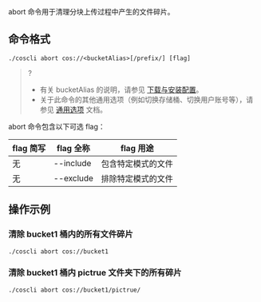 abort 命令用于清理分块上传过程中产生的文件碎片。

## 命令格式

```plaintext
./coscli abort cos://<bucketAlias>[/prefix/] [flag]
```

>? 
>- 有关 bucketAlias 的说明，请参见 [下载与安装配置](https://cloud.tencent.com/document/product/436/63144#alias)。
>- 关于此命令的其他通用选项（例如切换存储桶、切换用户账号等），请参见 [通用选项](https://cloud.tencent.com/document/product/436/71763) 文档。
>

abort 命令包含以下可选 flag：

| flag 简写 | flag 全称     | flag 用途                |
| --------- | ------------- | ------------------------ |
|     无      | --include     | 包含特定模式的文件       |
|     无      | --exclude     | 排除特定模式的文件       |

## 操作示例

### 清除 bucket1 桶内的所有文件碎片

```plaintext
./coscli abort cos://bucket1
```

### 清除 bucket1 桶内 pictrue 文件夹下的所有碎片

```plaintext
./coscli abort cos://bucket1/pictrue/
```
